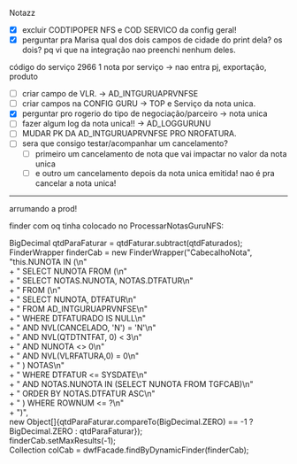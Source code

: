 Notazz
- [x] excluir CODTIPOPER NFS e COD SERVICO da config geral!
- [x] perguntar pra Marisa qual dos dois campos de cidade do print dela? os dois? pq vi que na integração nao preenchi nenhum deles.

código do serviço 2966
 1 nota por serviço → nao entra pj, exportação, produto

- [ ] criar campo de VLR. → AD_INTGURUAPRVNFSE
- [ ] criar campos na CONFIG GURU → TOP e Serviço da nota unica.
- [x] perguntar pro rogerio do tipo de negociação/parceiro → nota unica
- [ ] fazer algum log da nota unica!! → AD_LOGGURUNU
- [ ] MUDAR PK DA AD_INTGURUAPRVNFSE PRO NROFATURA.
- [ ] sera que consigo testar/acompanhar um cancelamento?
	- [ ] primeiro um cancelamento de nota que vai impactar no valor da nota unica
	- [ ] e outro um cancelamento depois da nota unica emitida! nao é pra cancelar a nota unica!

---

arrumando a prod!

finder com oq tinha colocado no ProcessarNotasGuruNFS:

BigDecimal qtdParaFaturar = qtdFaturar.subtract(qtdFaturados);  
FinderWrapper finderCab = new FinderWrapper("CabecalhoNota",  
        "this.NUNOTA IN (\n"  
                + "  SELECT NUNOTA FROM (\n"  
                + "    SELECT NOTAS.NUNOTA, NOTAS.DTFATUR\n"  
                + "    FROM (\n"  
                + "      SELECT NUNOTA, DTFATUR\n"  
                + "      FROM AD_INTGURUAPRVNFSE\n"  
                + "      WHERE DTFATURADO IS NULL\n"  
                + "        AND NVL(CANCELADO, 'N') = 'N'\n"  
                + "        AND NVL(QTDTNTFAT, 0) < 3\n"  
                + "        AND NUNOTA <> 0\n"  
                + "        AND NVL(VLRFATURA,0) = 0\n"  
                + "    ) NOTAS\n"  
                + "    WHERE DTFATUR <= SYSDATE\n"  
                + "      AND NOTAS.NUNOTA IN (SELECT NUNOTA FROM TGFCAB)\n"  
                + "    ORDER BY NOTAS.DTFATUR ASC\n"  
                + "  ) WHERE ROWNUM <= ?\n"  
                + ")",  
        new Object[]{qtdParaFaturar.compareTo(BigDecimal.ZERO) == -1 ? BigDecimal.ZERO : qtdParaFaturar});  
finderCab.setMaxResults(-1);  
Collection<PersistentLocalEntity> colCab = dwfFacade.findByDynamicFinder(finderCab);